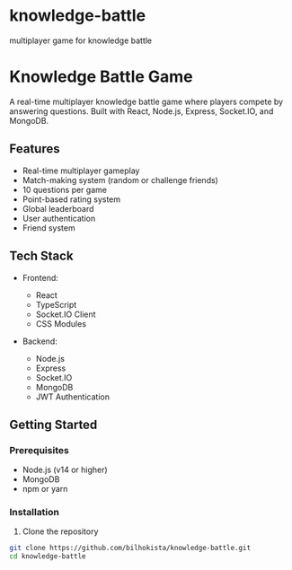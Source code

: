 # knowledge-battle
multiplayer game for knowledge battle
# Knowledge Battle Game

A real-time multiplayer knowledge battle game where players compete by answering questions. Built with React, Node.js, Express, Socket.IO, and MongoDB.

## Features

- Real-time multiplayer gameplay
- Match-making system (random or challenge friends)
- 10 questions per game
- Point-based rating system
- Global leaderboard
- User authentication
- Friend system

## Tech Stack

- Frontend:
  - React
  - TypeScript
  - Socket.IO Client
  - CSS Modules

- Backend:
  - Node.js
  - Express
  - Socket.IO
  - MongoDB
  - JWT Authentication

## Getting Started

### Prerequisites

- Node.js (v14 or higher)
- MongoDB
- npm or yarn

### Installation

1. Clone the repository
```bash
git clone https://github.com/bilhokista/knowledge-battle.git
cd knowledge-battle
